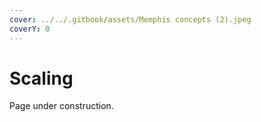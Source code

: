 ```yaml
---
cover: ../../.gitbook/assets/Memphis concepts (2).jpeg
coverY: 0
---
```


# Scaling

Page under construction.
